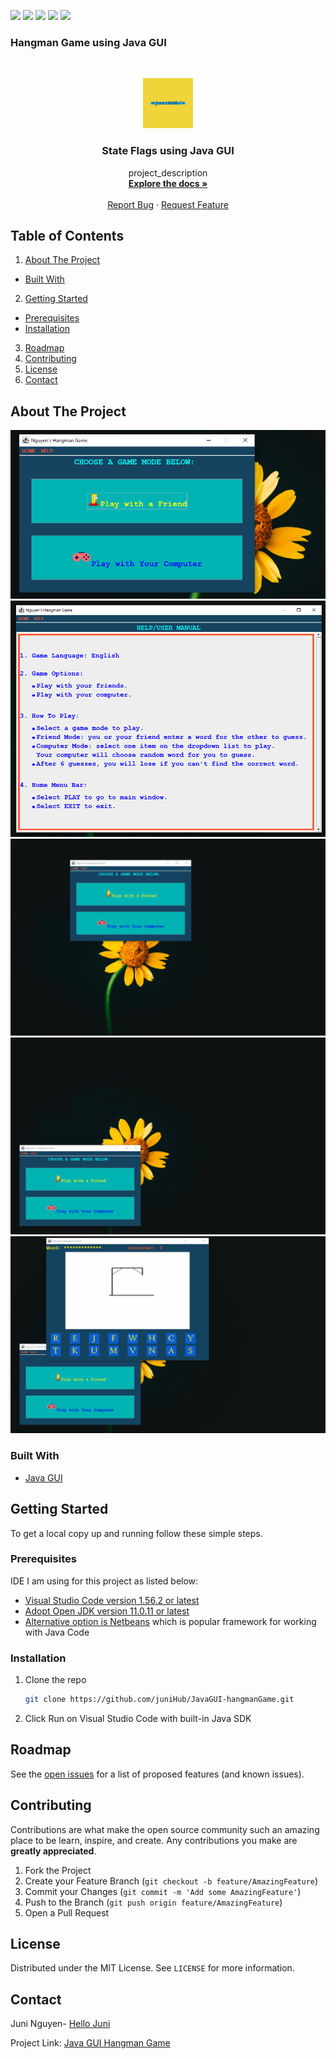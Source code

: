 [![](https://img.shields.io/github/contributors/juniHub/JavaGUI-hangmanGame.svg?style=for-the-badge)](https://github.com/juniHub/JavaGUI-hangmanGame/graphs/contributors) [![](https://img.shields.io/github/forks/juniHub/JavaGUI-hangmanGame.svg?style=for-the-badge)](https://github.com/juniHub/JavaGUI-hangmanGame/network/members) [![](https://img.shields.io/github/stars/juniHub/JavaGUI-hangmanGame.svg?style=for-the-badge)](https://github.comjuniHub/JavaGUI-hangmanGame/stargazers) [![](https://img.shields.io/github/issues/juniHub/JavaGUI-hangmanGame.svg?style=for-the-badge)](https://github.com/gjuniHub/JavaGUI-hangmanGame/issues) [![](https://img.shields.io/github/license/juniHub/JavaGUI-hangmanGame.svg?style=for-the-badge)](https://github.com/juniHub/JavaGUI-hangmanGame/blob/master/LICENSE.txt)

### Hangman Game using Java GUI


<!-- PROJECT LOGO -->
<br />
<p align="center">
  <a href="https://github.com/juniHub/JavaGUI-hangmanGame">
    <img src="logo.png" alt="Logo" width="80" height="80">
  </a>

  <h3 align="center">State Flags using Java GUI</h3>

  <p align="center">
    project_description
    <br />
    <a href="https://github.com/juniHub/JavaGUI-hangmanGame"><strong>Explore the docs »</strong></a>
    <br />
    <br />
    <a href="https://github.com/juniHub/JavaGUI-hangmanGame/issues">Report Bug</a>
    ·
    <a href="https://github.com/juniHub/JavaGUI-hangmanGame/issues">Request Feature</a>
  </p>
</p>

 
## Table of Contents

1.  [About The Project](./#about-the-project)
   * [Built With](./#built-with)
2.  [Getting Started](./#getting-started)
   * [Prerequisites](./#prerequisites)
   * [Installation](./#installation)
3. [Roadmap](./#roadmap)
4. [Contributing](./#contributing)
5. [License](./#license)
6. [Contact](./#contact)

## About The Project
<img src="hangmanGame1.png" alt="hangman game demo">
<img src="hangmanGame2.png" alt="hangman game demo">
<img src="hangmanGame_JavaGUI.gif" alt="hangman game demo">
<img src="hangmanGame_JavaGUI1.gif" alt="hangman game demo">
<img src="hangmanGame_JavaGUI2.gif" alt="hangman game demo">

### Built With

* [Java GUI](https://docs.oracle.com/javase/tutorial/uiswing/)

## Getting Started

To get a local copy up and running follow these simple steps.

### Prerequisites

IDE I am using for this project as listed below:

* [Visual Studio Code version 1.56.2 or latest](https://code.visualstudio.com)
* [Adopt Open JDK version 11.0.11 or latest](https://adoptopenjdk.net/index.html)
* [Alternative option is Netbeans](https://netbeans.apache.org) which is popular framework for working with Java Code

### Installation

1. Clone the repo

   ```bash
   git clone https://github.com/juniHub/JavaGUI-hangmanGame.git
   ```

2. Click Run on Visual Studio Code with built-in Java SDK

## Roadmap

See the [open issues](https://github.com/juniHub/JavaGUI-hangmanGame/issues) for a list of proposed features \(and known issues\).

## Contributing

Contributions are what make the open source community such an amazing place to be learn, inspire, and create. Any contributions you make are **greatly appreciated**.

1. Fork the Project
2. Create your Feature Branch \(`git checkout -b feature/AmazingFeature`\)
3. Commit your Changes \(`git commit -m 'Add some AmazingFeature'`\)
4. Push to the Branch \(`git push origin feature/AmazingFeature`\)
5. Open a Pull Request

## License

Distributed under the MIT License. See `LICENSE` for more information.

## Contact

Juni Nguyen- [Hello Juni](mailto:hellojuninguyen@gmail.com)

Project Link: [Java GUI Hangman Game](https://github.com/juniHub/JavaGUI-hangmanGame)


